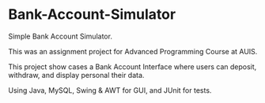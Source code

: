 # Bank-Account-Simulator
Simple Bank Account Simulator.

This was an assignment project for Advanced Programming Course at AUIS.

This project show cases a Bank Account Interface where users can deposit, withdraw, and display personal their data.

Using Java, MySQL, Swing & AWT for GUI, and JUnit for tests.

